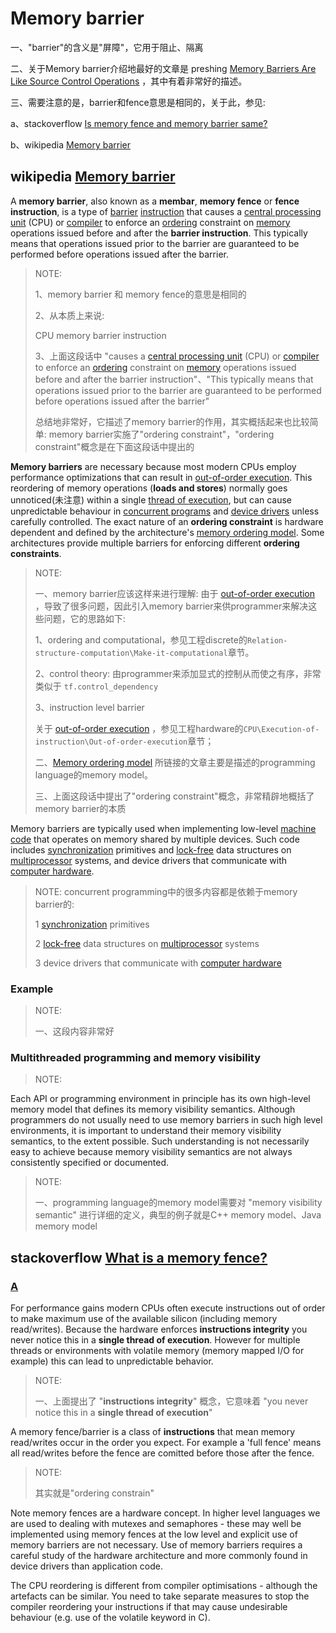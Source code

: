 # Memory barrier

一、"barrier"的含义是"屏障"，它用于阻止、隔离

二、关于Memory barrier介绍地最好的文章是 preshing [Memory Barriers Are Like Source Control Operations](https://preshing.com/20120710/memory-barriers-are-like-source-control-operations/) ，其中有着非常好的描述。

三、需要注意的是，barrier和fence意思是相同的，关于此，参见:

a、stackoverflow [Is memory fence and memory barrier same?](https://stackoverflow.com/questions/59596654/is-memory-fence-and-memory-barrier-same)

b、wikipedia [Memory barrier](https://en.wikipedia.org/wiki/Memory_barrier)



## wikipedia [Memory barrier](https://en.wikipedia.org/wiki/Memory_barrier)

A **memory barrier**, also known as a **membar**, **memory fence** or **fence instruction**, is a type of [barrier](https://en.wikipedia.org/wiki/Barrier_(computer_science)) [instruction](https://en.wikipedia.org/wiki/Instruction_(computer_science)) that causes a [central processing unit](https://en.wikipedia.org/wiki/Central_processing_unit) (CPU) or [compiler](https://en.wikipedia.org/wiki/Compiler) to enforce an [ordering](https://en.wikipedia.org/wiki/Memory_ordering) constraint on [memory](https://en.wikipedia.org/wiki/Random-access_memory) operations issued before and after the **barrier instruction**. This typically means that operations issued prior to the barrier are guaranteed to be performed before operations issued after the barrier.

> NOTE: 
>
> 1、memory barrier 和 memory fence的意思是相同的
>
> 2、从本质上来说:
>
> CPU memory barrier instruction
>
> 3、上面这段话中 "causes a [central processing unit](https://en.wikipedia.org/wiki/Central_processing_unit) (CPU) or [compiler](https://en.wikipedia.org/wiki/Compiler) to enforce an [ordering](https://en.wikipedia.org/wiki/Memory_ordering) constraint on [memory](https://en.wikipedia.org/wiki/Random-access_memory) operations issued before and after the barrier instruction"、"This typically means that operations issued prior to the barrier are guaranteed to be performed before operations issued after the barrier"
>
> 总结地非常好，它描述了memory barrier的作用，其实概括起来也比较简单: memory barrier实施了"ordering constraint"，"ordering constraint"概念是在下面这段话中提出的

**Memory barriers** are necessary because most modern CPUs employ performance optimizations that can result in [out-of-order execution](https://en.wikipedia.org/wiki/Out-of-order_execution). This reordering of memory operations (**loads and stores**) normally goes unnoticed(未注意) within a single [thread of execution](https://en.wikipedia.org/wiki/Thread_(computer_science)), but can cause unpredictable behaviour in [concurrent programs](https://en.wikipedia.org/wiki/Concurrent_computing) and [device drivers](https://en.wikipedia.org/wiki/Device_driver) unless carefully controlled. The exact nature of an **ordering constraint** is hardware dependent and defined by the architecture's [memory ordering model](https://en.wikipedia.org/wiki/Memory_model_(programming)). Some architectures provide multiple barriers for enforcing different **ordering constraints**.

> NOTE: 
>
> 一、memory barrier应该这样来进行理解: 由于 [out-of-order execution](https://infogalactic.com/info/Out-of-order_execution) ，导致了很多问题，因此引入memory barrier来供programmer来解决这些问题，它的思路如下: 
>
> 1、ordering and computational，参见工程discrete的`Relation-structure-computation\Make-it-computational`章节。
>
> 2、control theory: 由programmer来添加显式的控制从而使之有序，非常类似于 `tf.control_dependency`
>
> 3、instruction level barrier
>
> 关于 [out-of-order execution](https://infogalactic.com/info/Out-of-order_execution) ，参见工程hardware的`CPU\Execution-of-instruction\Out-of-order-execution`章节；
>
> 二、[Memory ordering model](https://en.wikipedia.org/wiki/Memory_model_(programming)) 所链接的文章主要是描述的programming language的memory model。
>
> 三、上面这段话中提出了"ordering constraint"概念，非常精辟地概括了memory barrier的本质

Memory barriers are typically used when implementing low-level [machine code](https://en.wikipedia.org/wiki/Machine_code) that operates on memory shared by multiple devices. Such code includes [synchronization](https://en.wikipedia.org/wiki/Synchronization_(computer_science)) primitives and [lock-free](https://en.wikipedia.org/wiki/Non-blocking_synchronization) data structures on [multiprocessor](https://en.wikipedia.org/wiki/Multiprocessing) systems, and device drivers that communicate with [computer hardware](https://en.wikipedia.org/wiki/Personal_computer_hardware).

> NOTE: concurrent programming中的很多内容都是依赖于memory barrier的:
>
> 1 [synchronization](https://en.wikipedia.org/wiki/Synchronization_(computer_science)) primitives
>
> 2 [lock-free](https://en.wikipedia.org/wiki/Non-blocking_synchronization) data structures on [multiprocessor](https://en.wikipedia.org/wiki/Multiprocessing) systems
>
> 3 device drivers that communicate with [computer hardware](https://en.wikipedia.org/wiki/Personal_computer_hardware)
>
> 

### Example

> NOTE: 
>
> 一、这段内容非常好

### Multithreaded programming and memory visibility

> NOTE: 

Each API or programming environment in principle has its own high-level memory model that defines its memory visibility semantics. Although programmers do not usually need to use memory barriers in such high level environments, it is important to understand their memory visibility semantics, to the extent possible. Such understanding is not necessarily easy to achieve because memory visibility semantics are not always consistently specified or documented.

> NOTE: 
>
> 一、programming language的memory model需要对 "memory visibility semantic" 进行详细的定义，典型的例子就是C++ memory model、Java memory model

## stackoverflow [What is a memory fence?](https://stackoverflow.com/questions/286629/what-is-a-memory-fence)



### [A](https://stackoverflow.com/a/286705)

For performance gains modern CPUs often execute instructions out of order to make maximum use of the available silicon (including memory read/writes). Because the hardware enforces **instructions integrity** you never notice this in a **single thread of execution**. However for multiple threads or environments with volatile memory (memory mapped I/O for example) this can lead to unpredictable behavior.

> NOTE: 
>
> 一、上面提出了 "**instructions integrity**" 概念，它意味着 "you never notice this in a **single thread of execution**"

A memory fence/barrier is a class of **instructions** that mean memory read/writes occur in the order you expect. For example a 'full fence' means all read/writes before the fence are comitted before those after the fence.

> NOTE: 
>
> 其实就是"ordering constrain"

Note memory fences are a hardware concept. In higher level languages we are used to dealing with mutexes and semaphores - these may well be implemented using memory fences at the low level and explicit use of memory barriers are not necessary. Use of memory barriers requires a careful study of the hardware architecture and more commonly found in device drivers than application code.

The CPU reordering is different from compiler optimisations - although the artefacts can be similar. You need to take separate measures to stop the compiler reordering your instructions if that may cause undesirable behaviour (e.g. use of the volatile keyword in C).